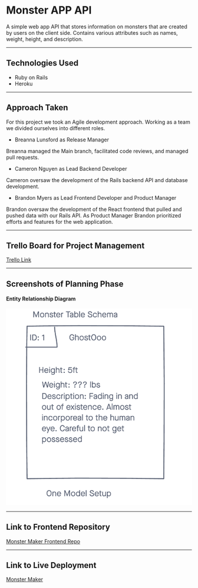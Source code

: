 # Monster APP API

A simple web app API that stores information on monsters that are created by users on the client side. Contains various attributes such as names, weight, height, and description.

---

## Technologies Used

- Ruby on Rails
- Heroku

---

## Approach Taken

For this project we took an Agile development approach. Working as a team we divided ourselves into different roles. 

- Breanna Lunsford as Release Manager

Breanna managed the Main branch, facilitated code reviews, and managed pull requests. 

- Cameron Nguyen as Lead Backend Developer

Cameron oversaw the development of the Rails backend API and database development.

- Brandon Myers as Lead Frontend Developer and Product Manager

Brandon oversaw the development of the React frontend that pulled and pushed data with our Rails API. As Product Manager Brandon prioritized efforts and features for the web application. 

---

## Trello Board for Project Management

[Trello Link](https://trello.com/b/JqiSXzQ1/project-4)

---

## Screenshots of Planning Phase

#### Entity Relationship Diagram

![Entity Diagram](./screenshots/erd.png)

---

## Link to Frontend Repository

[Monster Maker Frontend Repo](https://github.com/blunsford2017/monster_client)

---

## Link to Live Deployment 

[Monster Maker](#)

